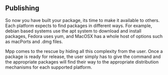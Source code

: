 ## Publishing ##

So now you have built your package, its time to make it available to others. Each platform
expects to find packages in different ways. For example, debian based systems use the apt
system to download and install packages, Fedora uses yum, and MacOSX has a whole host of options 
such as macPorts and .dmg files.

Mpp comes to the rescue by hiding all this complexity from the user. Once a package is ready
for release, the user simply has to give the command and the appropriate packages will find
their way to the appropriate distribution mechanisms for each supported platform.

